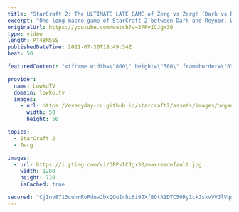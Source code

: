 ```yaml
---
title: "StarCraft 2: The ULTIMATE LATE GAME of Zerg vs Zerg! (Dark vs Reynor)"
excerpt: "One long macro game of StarCraft 2 between Dark and Reynor. While most Zerg versus Zerg games end within a few minutes, this one goes well beyond the Zergling Baneling, Roach Ravager and even the Hydra Lurker stage.  Dark vs Zest: https://www.youtube.com/watch?v=mUG5ryGpiV8  Support my work on Patreon:"
originalUrl: https://youtube.com/watch?v=3FPvICJgx30
type: video
length: PT48M55S
publishedDateTime: 2021-07-30T18:49:34Z
heat: 50

featuredContent: "<iframe width=\"800\" height=\"500\" frameborder=\"0\" src=\"https://www.youtube.com/embed/3FPvICJgx30\" allow=\"accelerometer; autoplay; encrypted-media; gyroscope; picture-in-picture\" allowfullscreen></iframe>"

provider:
  name: LowkoTV
  domain: lowko.tv
  images:
    - url: https://everyday-cc.github.io/starcraft2/assets/images/organizations/lowko.tv-50x50.jpg
      width: 50
      height: 50

topics:
  - StarCraft 2
  - Zerg

images:
  - url: https://i.ytimg.com/vi/3FPvICJgx30/maxresdefault.jpg
    width: 1280
    height: 720
    isCached: true

secured: "CjInv8713cuhrRoPdnwJbkQOuIchc6i9JXfBQtA1DTC50Ry1ckJsxvVVJlVqqB4+1aXX5ntLr6yHKoax+NZ2Bj23BgsMilUMAh20X/opjEWKhJRWTuHWo3xNxPsUkgo5CXvLe72wzkMUFF+TNITea1hyQYWxKar+O4ftx8kLaDdXvaUCy1rnnQKBEnYFb1YQKDGy8NRWlHP8UyoOtjL+UOKPxNY0IR3jlU3hpnSJfapkrV9LShRsWkEfkV12OmWMiuiLxmFle+y0CxJwbUuMi9MB/xtsU6EdqB6BGJfjotI79nnWwCueQyof37aQ5zEWx2t8MhpVEqdYoFXr3Og5YYlQSO6VbI6kzoVHiiV3d1Nbfay24DEjBGAXuQ/GlBJsmw82FQTbyIWc7iOl44fUw9cAK3PIvTtHdYj9+MmKdlgjzUcdjGyGhC4R5JFvy1VM;1H2pnENFTZNixs309h2VCQ=="
---
```


